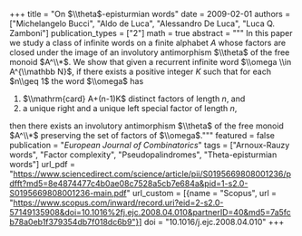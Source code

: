 +++
title = "On $\\theta$-episturmian words"
date = 2009-02-01
authors = ["Michelangelo Bucci", "Aldo de Luca", "Alessandro De Luca", "Luca Q. Zamboni"]
publication_types = ["2"]
math = true
abstract = """
In this paper we study a class of infinite words on a finite alphabet
$A$ whose factors are closed under the image of an involutory
antimorphism $\\theta$ of the free monoid $A^\\*$.
We show that given a
recurrent infinite word $\\omega \\in A^{\\mathbb N}$, if there exists a
positive integer $K$ such that for each $n\\geq 1$ the word $\\omega$
has

1. $\\mathrm{card} A+(n-1)K$ distinct factors of length $n$, and
2. a unique right and a unique left special factor of length $n$,

then there exists an involutory antimorphism $\\theta$ of the free monoid
$A^\\*$ preserving the set of factors of $\\omega$."""
featured = false
publication = "*European Journal of Combinatorics*"
tags = ["Arnoux-Rauzy words", "Factor complexity", "Pseudopalindromes", "Theta-episturmian words"]
url_pdf = "https://www.sciencedirect.com/science/article/pii/S0195669808001236/pdfft?md5=8e4874477c4b0ae08c7528a5cb7e684a&pid=1-s2.0-S0195669808001236-main.pdf"
url_custom = [{name = "Scopus", url = "https://www.scopus.com/inward/record.uri?eid=2-s2.0-57149135908&doi=10.1016%2fj.ejc.2008.04.010&partnerID=40&md5=7a5fcb78a0eb1f379354db7f018dc6b9"}]
doi = "10.1016/j.ejc.2008.04.010"
+++
